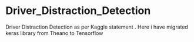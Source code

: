 # Driver_Distraction_Detection
Driver Distraction Detection as per Kaggle statement . Here i have migrated keras library from Theano to Tensorflow
